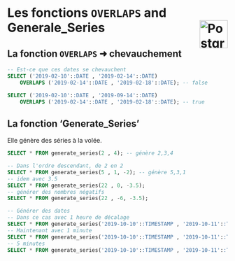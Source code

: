 # **Les fonctions `OVERLAPS` and Generale_Series** <a href="../../"> <img src="https://upload.wikimedia.org/wikipedia/commons/2/29/Postgresql_elephant.svg" alt="PostgreSQL" title="PostgreSQL" align="right" height="64px"> </a>
## **La fonction `OVERLAPS` ➜ chevauchement**
```sql
-- Est-ce que ces dates se chevauchent
SELECT ('2019-02-10'::DATE , '2019-02-14'::DATE)
	OVERLAPS ('2019-02-14'::DATE , '2019-02-18'::DATE); -- false

SELECT ('2019-02-10'::DATE , '2019-09-14'::DATE)
	OVERLAPS ('2019-02-14'::DATE , '2019-02-18'::DATE); -- true
```
## **La fonction ‘Generate_Series’**
Elle génère des séries à la volée.
```sql
SELECT * FROM generate_series(2 , 4); -- génère 2,3,4

-- Dans l'ordre descendant, de 2 en 2
SELECT * FROM generate_series(5 , 1, -2); -- génère 5,3,1
-- idem avec 3.5
SELECT * FROM generate_series(22 , 0, -3.5);
-- générer des nombres négatifs
SELECT * FROM generate_series(22 , -6, -3.5);

-- Générer des dates
-- Dans ce cas avec 1 heure de décalage
SELECT * FROM generate_series('2019-10-10'::TIMESTAMP , '2019-10-11'::TIMESTAMP , '1 hour');
-- Maintenant avec 1 minute
SELECT * FROM generate_series('2019-10-10'::TIMESTAMP , '2019-10-11'::TIMESTAMP , '1 minute');
-- 5 minutes
SELECT * FROM generate_series('2019-10-10'::TIMESTAMP , '2019-10-11'::TIMESTAMP , '5 minutes');
```
